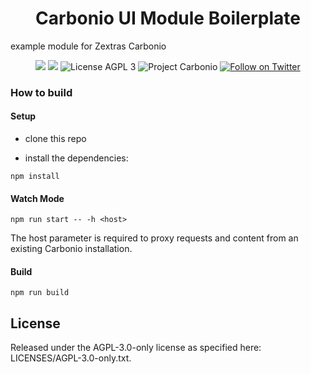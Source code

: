 <!--
SPDX-FileCopyrightText: 2021 Zextras <https://www.zextras.com>

SPDX-License-Identifier: AGPL-3.0-only
-->
<div align="center">
  <h1>Carbonio UI Module Boilerplate</h1>
</div>

example module for Zextras Carbonio

<p align="center">
  <a href="https://github.com/zextras/carbonio-ui-boilerplate/graphs/contributors" alt="Contributors">
  <img src="https://img.shields.io/github/contributors/zextras/carbonio-ui-boilerplate" /></a>
  <a href="https://github.com/zextras/carbonio-ui-boilerplate/pulse" alt="Activity">
  <img src="https://img.shields.io/github/commit-activity/m/zextras/carbonio-ui-boilerplate" /></a>
  <img src="https://img.shields.io/badge/license-AGPL%203-green" alt="License AGPL 3">
  <img src="https://img.shields.io/badge/project-carbonio-informational" alt="Project Carbonio">
  <a href="https://twitter.com/intent/follow?screen_name=zextras">
  <img src="https://img.shields.io/twitter/follow/zextras?style=social&logo=twitter" alt="Follow on Twitter"></a>
</p>
<h3>How to build</h3>

<h4>Setup</h4>

- clone this repo

- install the dependencies:
```
npm install
```

<h4>Watch Mode</h4>

```
npm run start -- -h <host>
```

The host parameter is required to proxy requests and content from an existing Carbonio installation.

<h4>Build</h4>

```
npm run build
```

<h2>License</h2>

Released under the AGPL-3.0-only license as specified here: LICENSES/AGPL-3.0-only.txt.
